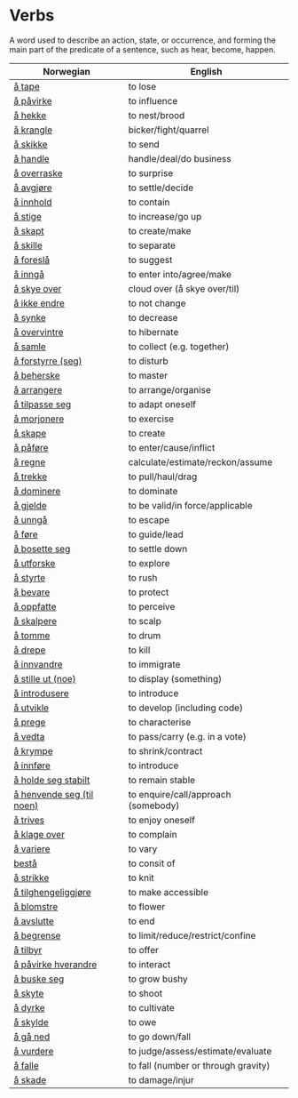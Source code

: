 # Verbs

A word used to describe an action, state, or occurrence, and forming the main part of the predicate of a sentence, such as hear, become, happen.

| Norwegian | English |
| --- | --- |
| [å tape](https://www.ordnett.no/search?language=no&phrase=å%20tape) | to lose |
| [å påvirke](https://www.ordnett.no/search?language=no&phrase=å%20påvirke) | to influence |
| [å hekke](https://www.ordnett.no/search?language=no&phrase=å%20hekke) | to nest/brood |
| [å krangle](https://www.ordnett.no/search?language=no&phrase=å%20krangle) | bicker/fight/quarrel |
| [å skikke](https://www.ordnett.no/search?language=no&phrase=å%20skikke) | to send |
| [å handle](https://www.ordnett.no/search?language=no&phrase=å%20handle) | handle/deal/do business |
| [å overraske](https://www.ordnett.no/search?language=no&phrase=å%20overraske) | to surprise |
| [å avgjøre](https://www.ordnett.no/search?language=no&phrase=å%20avgjøre) | to settle/decide |
| [å innhold](https://www.ordnett.no/search?language=no&phrase=å%20innhold) | to contain |
| [å stige](https://www.ordnett.no/search?language=no&phrase=å%20stige) | to increase/go up |
| [å skapt](https://www.ordnett.no/search?language=no&phrase=å%20skapt) | to create/make |
| [å skille](https://www.ordnett.no/search?language=no&phrase=å%20skille) | to separate |
| [å foreslå](https://www.ordnett.no/search?language=no&phrase=å%20foreslå) | to suggest |
| [å inngå](https://www.ordnett.no/search?language=no&phrase=å%20inngå) | to enter into/agree/make |
| [å skye over](https://www.ordnett.no/search?language=no&phrase=å%20skye%20over) | cloud over (å skye over/til) |
| [å ikke endre](https://www.ordnett.no/search?language=no&phrase=å%20ikke%20endre) | to not change |
| [å synke](https://www.ordnett.no/search?language=no&phrase=å%20synke) | to decrease |
| [å overvintre](https://www.ordnett.no/search?language=no&phrase=å%20overvintre) | to hibernate |
| [å samle](https://www.ordnett.no/search?language=no&phrase=å%20samle) | to collect (e.g. together) |
| [å forstyrre (seg)](https://www.ordnett.no/search?language=no&phrase=å%20forstyrre%20(seg)) | to disturb |
| [å beherske](https://www.ordnett.no/search?language=no&phrase=å%20beherske) | to master |
| [å arrangere](https://www.ordnett.no/search?language=no&phrase=å%20arrangere) | to arrange/organise |
| [å tilpasse seg](https://www.ordnett.no/search?language=no&phrase=å%20tilpasse%20seg) | to adapt oneself |
| [å morjonere](https://www.ordnett.no/search?language=no&phrase=å%20morjonere) | to exercise |
| [å skape](https://www.ordnett.no/search?language=no&phrase=å%20skape) | to create |
| [å påføre](https://www.ordnett.no/search?language=no&phrase=å%20påføre) | to enter/cause/inflict |
| [å regne](https://www.ordnett.no/search?language=no&phrase=å%20regne) | calculate/estimate/reckon/assume |
| [å trekke](https://www.ordnett.no/search?language=no&phrase=å%20trekke) | to pull/haul/drag |
| [å dominere](https://www.ordnett.no/search?language=no&phrase=å%20dominere) | to dominate |
| [å gjelde](https://www.ordnett.no/search?language=no&phrase=å%20gjelde) | to be valid/in force/applicable |
| [å unngå](https://www.ordnett.no/search?language=no&phrase=å%20unngå) | to escape |
| [å føre](https://www.ordnett.no/search?language=no&phrase=å%20føre) | to guide/lead |
| [å bosette seg](https://www.ordnett.no/search?language=no&phrase=å%20bosette%20seg) | to settle down |
| [å utforske](https://www.ordnett.no/search?language=no&phrase=å%20utforske) | to explore |
| [å styrte](https://www.ordnett.no/search?language=no&phrase=å%20styrte) | to rush |
| [å bevare](https://www.ordnett.no/search?language=no&phrase=å%20bevare) | to protect |
| [å oppfatte](https://www.ordnett.no/search?language=no&phrase=å%20oppfatte) | to perceive |
| [å skalpere](https://www.ordnett.no/search?language=no&phrase=å%20skalpere) | to scalp |
| [å tomme](https://www.ordnett.no/search?language=no&phrase=å%20tomme) | to drum |
| [å drepe](https://www.ordnett.no/search?language=no&phrase=å%20drepe) | to kill |
| [å innvandre](https://www.ordnett.no/search?language=no&phrase=å%20innvandre) | to immigrate |
| [å stille ut (noe)](https://www.ordnett.no/search?language=no&phrase=å%20stille%20ut%20(noe)) | to display (something) |
| [å introdusere](https://www.ordnett.no/search?language=no&phrase=å%20introdusere) | to introduce |
| [å utvikle](https://www.ordnett.no/search?language=no&phrase=å%20utvikle) | to develop (including code) |
| [å prege](https://www.ordnett.no/search?language=no&phrase=å%20prege) | to characterise |
| [å vedta](https://www.ordnett.no/search?language=no&phrase=å%20vedta) | to pass/carry (e.g. in a vote) |
| [å krympe](https://www.ordnett.no/search?language=no&phrase=å%20krympe) | to shrink/contract |
| [å innføre](https://www.ordnett.no/search?language=no&phrase=å%20innføre) | to introduce |
| [å holde seg stabilt](https://www.ordnett.no/search?language=no&phrase=å%20holde%20seg%20stabilt) | to remain stable |
| [å henvende seg (til noen)](https://www.ordnett.no/search?language=no&phrase=å%20henvende%20seg%20(til%20noen)) | to enquire/call/approach (somebody) |
| [å trives](https://www.ordnett.no/search?language=no&phrase=å%20trives) | to enjoy oneself |
| [å klage over](https://www.ordnett.no/search?language=no&phrase=å%20klage%20over) | to complain |
| [å variere](https://www.ordnett.no/search?language=no&phrase=å%20variere) | to vary |
| [bestå](https://www.ordnett.no/search?language=no&phrase=bestå) | to consit of |
| [å strikke](https://www.ordnett.no/search?language=no&phrase=å%20strikke) | to knit |
| [å tilghengeliggjøre](https://www.ordnett.no/search?language=no&phrase=å%20tilghengeliggjøre) | to make accessible |
| [å blomstre](https://www.ordnett.no/search?language=no&phrase=å%20blomstre) | to flower |
| [å avslutte](https://www.ordnett.no/search?language=no&phrase=å%20avslutte) | to end |
| [å begrense](https://www.ordnett.no/search?language=no&phrase=å%20begrense) | to limit/reduce/restrict/confine |
| [å tilbyr](https://www.ordnett.no/search?language=no&phrase=å%20tilbyr) | to offer |
| [å påvirke hverandre](https://www.ordnett.no/search?language=no&phrase=å%20påvirke%20hverandre) | to interact |
| [å buske seg](https://www.ordnett.no/search?language=no&phrase=å%20buske%20seg) | to grow bushy |
| [å skyte](https://www.ordnett.no/search?language=no&phrase=å%20skyte) | to shoot |
| [å dyrke](https://www.ordnett.no/search?language=no&phrase=å%20dyrke) | to cultivate |
| [å skylde](https://www.ordnett.no/search?language=no&phrase=å%20skylde) | to owe |
| [å gå ned](https://www.ordnett.no/search?language=no&phrase=å%20gå%20ned) | to go down/fall |
| [å vurdere](https://www.ordnett.no/search?language=no&phrase=å%20vurdere) | to judge/assess/estimate/evaluate |
| [å falle](https://www.ordnett.no/search?language=no&phrase=å%20falle) | to fall (number or through gravity) |
| [å skade](https://www.ordnett.no/search?language=no&phrase=å%20skade) | to damage/injur |

